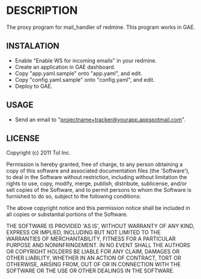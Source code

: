 # DESCRIPTION

The proxy program for mail\_handler of redmine. This program works in GAE.

## INSTALATION

* Enable "Enable WS for incoming emails" in your redmine.
* Create an application in GAE dashboard.
* Copy "app.yaml.sample" onto "app.yaml", and edit.
* Copy "config.yaml.sample" onto "config.yaml", and edit.
* Deploy to GAE.

## USAGE

* Send an email to "projectname+tracker@yourapp.appspotmail.com".

## LICENSE

Copyright (c) 2011 ToI Inc.

Permission is hereby granted, free of charge, to any person obtaining
a copy of this software and associated documentation files (the
'Software'), to deal in the Software without restriction, including
without limitation the rights to use, copy, modify, merge, publish,
distribute, sublicense, and/or sell copies of the Software, and to
permit persons to whom the Software is furnished to do so, subject to
the following conditions:

The above copyright notice and this permission notice shall be
included in all copies or substantial portions of the Software.

THE SOFTWARE IS PROVIDED 'AS IS', WITHOUT WARRANTY OF ANY KIND,
EXPRESS OR IMPLIED, INCLUDING BUT NOT LIMITED TO THE WARRANTIES OF
MERCHANTABILITY, FITNESS FOR A PARTICULAR PURPOSE AND NONINFRINGEMENT.
IN NO EVENT SHALL THE AUTHORS OR COPYRIGHT HOLDERS BE LIABLE FOR ANY
CLAIM, DAMAGES OR OTHER LIABILITY, WHETHER IN AN ACTION OF CONTRACT,
TORT OR OTHERWISE, ARISING FROM, OUT OF OR IN CONNECTION WITH THE
SOFTWARE OR THE USE OR OTHER DEALINGS IN THE SOFTWARE.

